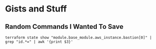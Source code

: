 # Gists and Stuff

## Random Commands I Wanted To Save

```
terraform state show "module.base_module.aws_instance.bastion[0]" | grep "id.*=" | awk '{print $3}'
```
